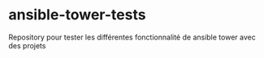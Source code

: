 # ansible-tower-tests
Repository pour tester les différentes fonctionnalité de ansible tower avec des projets
